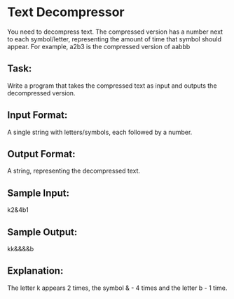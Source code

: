 # Text Decompressor  

You need to decompress text. The compressed version has a number next to each symbol/letter, representing the amount of time that symbol should appear. 
For example, a2b3 is the compressed version of aabbb

## Task: 
Write a program that takes the compressed text as input and outputs the decompressed version.

## Input Format: 
A single string with letters/symbols, each followed by a number.

## Output Format: 
A string, representing the decompressed text.

## Sample Input: 
k2&4b1

## Sample Output: 
kk&&&&b

## Explanation: 
The letter k appears 2 times, the symbol & - 4 times and the letter b - 1 time.
